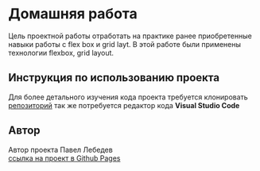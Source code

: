 # Домашняя работа

Цель проектной работы отработать на практике ранее приобретенные навыки работы с flex box и grid layt.
В этой работе были применены технологии flexbox, grid layout.

## Инструкция по использованию проекта

Для более детального изучения кода проекта требуется клонировать [репозиторий](https://github.com/pavel12-blip/home-worg-flex-grid) так же потребуется редактор кода **Visual Studio Code**

## Автор

Автор проекта Павел Лебедев  
[ссылка на проект в Github Pages](https://pavel12-blip.github.io/home-worg-flex-grid/)
